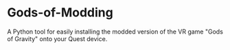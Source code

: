 # Gods-of-Modding
A Python tool for easily installing the modded version of the VR game "Gods of Gravity" onto your Quest device.

